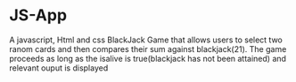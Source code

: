 # JS-App
A javascript, Html and css BlackJack Game that allows users to  select two ranom cards and  then compares their sum  against blackjack(21). The game proceeds as long as the isalive is true(blackjack has not been attained) and relevant ouput is displayed

